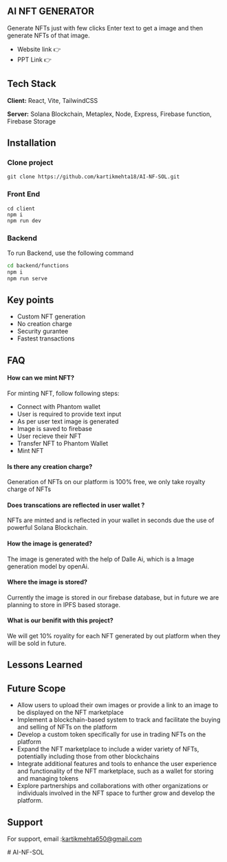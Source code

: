 


## AI NFT GENERATOR
Generate NFTs just with few clicks
Enter text to get a image and then generate NFTs
of that image.

- Website link 👉 
- PPT Link 👉 



## Tech Stack

**Client:** React, Vite, TailwindCSS

**Server:** Solana Blockchain, Metaplex, Node, Express, Firebase function, Firebase Storage


## Installation

### Clone project 
```
git clone https://github.com/kartikmehta18/AI-NF-SOL.git
```

### Front End

```
cd client
npm i
npm run dev
```


### Backend 



To run Backend, use the following command

```bash
cd backend/functions
npm i
npm run serve
```


## Key points
- Custom NFT generation
- No creation charge
- Security gurantee
- Fastest transactions


## FAQ

#### How can we mint NFT?
For minting NFT, follow following steps:
- Connect with Phantom wallet 
- User is required to provide text input 
- As per user text image is generated
- Image is saved to firebase 
- User recieve their NFT
- Transfer NFT to Phantom Wallet 
- Mint NFT

#### Is there any creation charge?
Generation of NFTs on our platform is 100% free, we only take royalty charge of NFTs

#### Does transcations are reflected in user wallet ?
NFTs are minted and is reflected in your wallet in seconds due the use of powerful Solana Blockchain. 
#### How the image is generated?

The image is generated with the help of Dalle Ai, which is a Image generation model by openAi.

#### Where the image is stored?

Currently the image is stored in our firebase database, but in future we are planning to store in IPFS based storage.
#### What is our benifit with this project?
We will get 10% royality for each NFT generated by out platform when they will be sold in future. 


## Lessons Learned
 


## Future Scope
- Allow users to upload their own images or provide a link to an image to be displayed on the NFT marketplace
- Implement a blockchain-based system to track and facilitate the buying and selling of NFTs on the platform
- Develop a custom token specifically for use in trading NFTs on the platform
- Expand the NFT marketplace to include a wider variety of NFTs, potentially including those from other blockchains
- Integrate additional features and tools to enhance the user experience and functionality of the NFT marketplace, such as a wallet for storing and managing tokens
- Explore partnerships and collaborations with other organizations or individuals involved in the NFT space to further grow and develop the platform.



## Support

For support, email :kartikmehta650@gmail.com




#   A I - N F - S O L 
 
 
